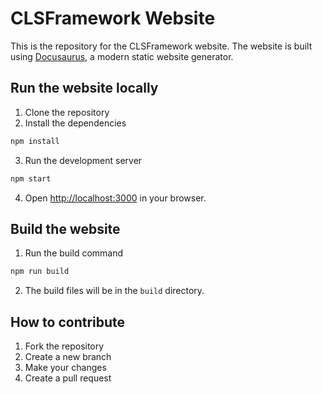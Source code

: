 # CLSFramework Website
This is the repository for the CLSFramework website. The website is built using [Docusaurus](https://docusaurus.io/), a modern static website generator.


## Run the website locally

1. Clone the repository
2. Install the dependencies
```bash
npm install
```
3. Run the development server
```bash
npm start
```
4. Open [http://localhost:3000](http://localhost:3000) in your browser.

## Build the website
1. Run the build command
```bash
npm run build
```
2. The build files will be in the `build` directory.

## How to contribute
1. Fork the repository
2. Create a new branch
3. Make your changes
4. Create a pull request






